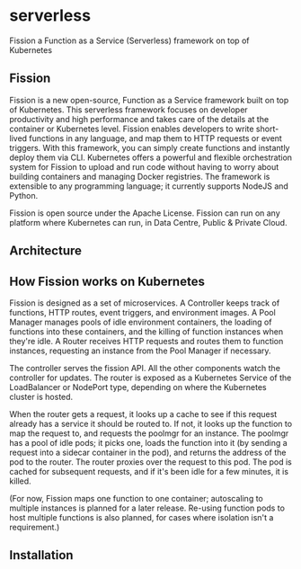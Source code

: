 # serverless
Fission a Function as a Service (Serverless) framework on top of Kubernetes

## Fission

Fission is a new open-source, Function as a Service framework built on top of Kubernetes. This serverless framework focuses on developer productivity and high performance and takes care of the details at the container or Kubernetes level. Fission enables developers to write short-lived functions in any language, and map them to HTTP requests or event triggers. With this framework, you can simply create functions and instantly deploy them via CLI. Kubernetes offers a powerful and flexible orchestration system for Fission to upload and run code without having to worry about building containers and managing Docker registries. The framework is extensible to any programming language; it currently supports NodeJS and Python.

Fission is open source under the Apache License. Fission can run on any platform where Kubernetes can run, in Data Centre, Public & Private Cloud.

## Architecture 


## How Fission works on Kubernetes

Fission is designed as a set of microservices. A Controller keeps track of functions, HTTP
routes, event triggers, and environment images. A Pool Manager manages pools of idle environment containers, the loading of functions into these containers, and the killing of function instances when they're idle. A Router receives HTTP requests and routes them to function instances, requesting an instance from the Pool Manager if necessary.

The controller serves the fission API. All the other components watch the controller for updates. The router is exposed as a Kubernetes Service of the LoadBalancer or NodePort type, depending on where the Kubernetes cluster is hosted.

When the router gets a request, it looks up a cache to see if this request already has a service it should be routed to. If not, it looks up the function to map the request to, and requests the poolmgr for an instance. The poolmgr has a pool of idle pods; it picks one, loads the function into it (by sending a request into a sidecar container in the pod), and returns the address of the pod to the router. The router  proxies over the request to this pod. The pod is cached for subsequent requests, and if it's been idle for a few minutes, it is killed.

(For now, Fission maps one function to one container; autoscaling to multiple instances is planned for a later release. Re-using function pods to host multiple functions is also planned, for cases where isolation isn't a requirement.)

## Installation

